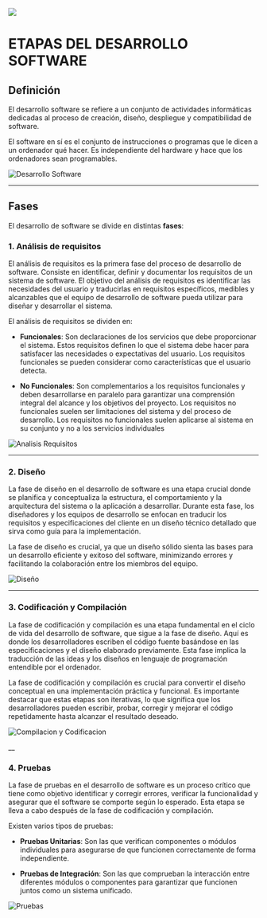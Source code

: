 ![](https://www.solbyte.com/blog/wp-content/uploads/5-etapas-del-proceso-de-desarrollo-de-software.jpg)

# ETAPAS DEL DESARROLLO SOFTWARE

## Definición
El desarrollo software se refiere a un conjunto de actividades informáticas dedicadas al proceso de creación, diseño, despliegue y compatibilidad de software.

El software en sí es el conjunto de instrucciones o programas que le dicen a un ordenador qué hacer. Es independiente del hardware y hace que los ordenadores sean programables.

![](https://www.varadero.es/wp-content/uploads/2020/03/servcios-it-desarrollo-software.png "Desarrollo Software")

___

## Fases
El desarrollo de software se divide en distintas **fases**:

### **1. Análisis de requisitos**
El análisis de requisitos es la primera fase del proceso de desarrollo de software. Consiste en identificar, definir y documentar los requisitos de un sistema de software. El objetivo del análisis de requisitos es identificar las necesidades del usuario y traducirlas en requisitos específicos, medibles y alcanzables que el equipo de desarrollo de software pueda utilizar para diseñar y desarrollar el sistema.

El análisis de requisitos se dividen en:
 * **Funcionales**: Son declaraciones de los servicios que debe proporcionar el sistema. Estos requisitos definen lo que el sistema debe hacer para satisfacer las necesidades o expectativas del usuario. Los requisitos funcionales se pueden considerar como características que el usuario detecta.
 
 * **No Funcionales**: Son complementarios a los requisitos funcionales y deben desarrollarse en paralelo para garantizar una comprensión integral del alcance y los objetivos del proyecto. Los requisitos no funcionales suelen ser limitaciones del sistema y del proceso de desarrollo.  Los requisitos no funcionales suelen aplicarse al sistema en su conjunto y no a los servicios individuales

 ![Analisis Requisitos](https://www.kopen.es/wp-content/uploads/2022/03/104_17_03_ANALISIS-DE-REQUISITOS.jpg "Análisis de Requisitos")

___
 ### **2. Diseño**
La fase de diseño en el desarrollo de software es una etapa crucial donde se planifica y conceptualiza la estructura, el comportamiento y la arquitectura del sistema o la aplicación a desarrollar. Durante esta fase, los diseñadores y los equipos de desarrollo se enfocan en traducir los requisitos y especificaciones del cliente en un diseño técnico detallado que sirva como guía para la implementación.

La fase de diseño es crucial, ya que un diseño sólido sienta las bases para un desarrollo eficiente y exitoso del software, minimizando errores y facilitando la colaboración entre los miembros del equipo.

![Diseño](https://encrypted-tbn0.gstatic.com/images?q=tbn:ANd9GcQ8fLEu1yb5kYDTNh7POxWjLcwA8uaHC36Baf_u_o9nfoj68efYC2RKNjFd1sWZycgeF9I&usqp=CAU "Diseño de D.S.")

___
### **3. Codificación y Compilación**
La fase de codificación y compilación es una etapa fundamental en el ciclo de vida del desarrollo de software, que sigue a la fase de diseño. Aquí es donde los desarrolladores escriben el código fuente basándose en las especificaciones y el diseño elaborado previamente. Esta fase implica la traducción de las ideas y los diseños en lenguaje de programación entendible por el ordenador.

La fase de codificación y compilación es crucial para convertir el diseño conceptual en una implementación práctica y funcional. Es importante destacar que estas etapas son iterativas, lo que significa que los desarrolladores pueden escribir, probar, corregir y mejorar el código repetidamente hasta alcanzar el resultado deseado.

![Compilacion y Codificacion](https://www.ekon.es/wp-content/uploads/2020/09/entornos-de-desarrollo-1.jpg "Fase de Codificación y Compilación")

__
### **4. Pruebas**
La fase de pruebas en el desarrollo de software es un proceso crítico que tiene como objetivo identificar y corregir errores, verificar la funcionalidad y asegurar que el software se comporte según lo esperado. Esta etapa se lleva a cabo después de la fase de codificación y compilación.

Existen varios tipos de pruebas:
* **Pruebas Unitarias**: Son las que verifican componentes o módulos individuales para asegurarse de que funcionen correctamente de forma independiente. 

* **Pruebas de Integración**: Son las que comprueban la interacción entre diferentes módulos o componentes para garantizar que funcionen juntos como un sistema unificado.

![Pruebas](https://www.adictosaltrabajo.com/wp-content/uploads/2019/12/testing-en-un-mundo-agile.png "Pruebas en desarrollo de software")







